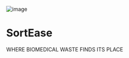 ![image]({[https://img.shields.io/badge/pypi-3775A9?style=for-the-badge&logo=pypi&logoColor=white](https://img.shields.io/badge/VSCode-0078D4?style=for-the-badge&logo=visual%20studio%20code&logoColor=white)https://img.shields.io/badge/VSCode-0078D4?style=for-the-badge&logo=visual%20studio%20code&logoColor=white})



# SortEase
WHERE BIOMEDICAL WASTE FINDS ITS PLACE​
